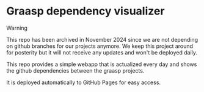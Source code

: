 # Graasp dependency visualizer

> [!WARNING]
> This repo has been archived in November 2024 since we are not depending on github branches for our projects anymore.
> We keep this project around for posterity but it will not receive any updates and won't be deployed daily.

This repo provides a simple webapp that is actualized every day and shows the github dependencies between the graasp projects.

It is deployed automatically to GitHub Pages for easy access.
